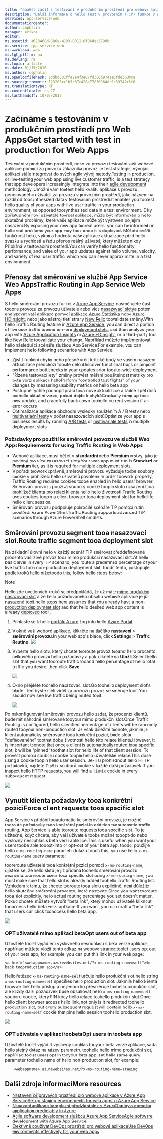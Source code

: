 ```yaml
---
title: "aaaGet začít s testování v produkčním prostředí pro webové aplikace"
description: "Další informace o hello Test v provozním (TiP) funkce v Azure App Service Web Apps."
services: app-service\web
documentationcenter: 
author: cephalin
manager: erikre
editor: 
ms.assetid: 4623468d-886e-4203-8012-8f86deb2790b
ms.service: app-service-web
ms.workload: web
ms.tgt_pltfrm: na
ms.devlang: na
ms.topic: article
ms.date: 01/13/2016
ms.author: cephalin
ms.openlocfilehash: 2ddbd532ffe2a4f3e07fd386d9741a3fde3639ca
ms.sourcegitcommit: 523283cc1b3c37c428e77850964dc1c33742c5f0
ms.translationtype: MT
ms.contentlocale: cs-CZ
ms.lasthandoff: 10/06/2017
---
```

# <a name="get-started-with-test-in-production-for-web-apps"></a><span data-ttu-id="a29a7-103">Začínáme s testováním v produkčním prostředí pro Web Apps</span><span class="sxs-lookup"><span data-stu-id="a29a7-103">Get started with test in production for Web Apps</span></span>
<span data-ttu-id="a29a7-104">Testování v produkčním prostředí, nebo za provozu testování vaší webové aplikace pomocí za provozu zákazníka provoz, je test strategie, vývojáři aplikací stále integrovat do svých [agile vývoj](https://en.wikipedia.org/wiki/Agile_software_development) metody.</span><span class="sxs-lookup"><span data-stu-id="a29a7-104">Testing in production, or live-testing your web app using live customer traffic, is a test strategy that app developers increasingly integrate into their [agile development](https://en.wikipedia.org/wiki/Agile_software_development) methodology.</span></span> <span data-ttu-id="a29a7-105">Umožní vám tootest hello kvalitu aplikace s provozu generovaného uživateli za provozu v provozním prostředí, jako názvem na rozdíl od toosynthesized data v testovacím prostředí.</span><span class="sxs-lookup"><span data-stu-id="a29a7-105">It enables you tootest hello quality of your apps with live user traffic in your production environment, as opposed toosynthesized data in a test environment.</span></span> <span data-ttu-id="a29a7-106">Díky zpřístupnění noví uživatelé tooreal aplikace, může být informován o hello skutečné problémy, které vaše aplikace může být vystaven po jejím nasazení.</span><span class="sxs-lookup"><span data-stu-id="a29a7-106">By exposing your new app tooreal users, you can be informed on hello real problems your app may face once it is deployed.</span></span> <span data-ttu-id="a29a7-107">Můžete ověřit funkčnost hello, výkon a hodnota vaše aplikace aktualizace před hello svazku a rychlosti a řadu přenos reálný uživatel, který můžete nikdy Přibližná v testovacím prostředí.</span><span class="sxs-lookup"><span data-stu-id="a29a7-107">You can verify hello functionality, performance, and value of your app updates against hello volume, velocity, and variety of real user traffic, which you can never approximate in a test environment.</span></span>

## <a name="traffic-routing-in-app-service-web-apps"></a><span data-ttu-id="a29a7-108">Přenosy dat směrování ve službě App Service Web Apps</span><span class="sxs-lookup"><span data-stu-id="a29a7-108">Traffic Routing in App Service Web Apps</span></span>
<span data-ttu-id="a29a7-109">S hello směrování provozu funkci v [Azure App Service](http://go.microsoft.com/fwlink/?LinkId=529714), nasměrujete část tooone provozu za provozu uživatele nebo více [nasazovací sloty](web-sites-staged-publishing.md)a potom analyzovat vaší aplikace pomocí [aplikace Azure Statistika](/services/application-insights/) nebo [Azure HDInsight](/services/hdinsight/), nebo jako nástroj třetí strany [New Relic](/marketplace/partners/newrelic/newrelic/) toovalidate změny.</span><span class="sxs-lookup"><span data-stu-id="a29a7-109">With hello Traffic Routing feature in [Azure App Service](http://go.microsoft.com/fwlink/?LinkId=529714), you can direct a portion of live user traffic tooone or more [deployment slots](web-sites-staged-publishing.md), and then analyze your app with [Azure Application Insights](/services/application-insights/) or [Azure HDInsight](/services/hdinsight/), or a third-party tool like [New Relic](/marketplace/partners/newrelic/newrelic/) toovalidate your change.</span></span> <span data-ttu-id="a29a7-110">Například můžete implementovat hello následující scénáře službou App Service:</span><span class="sxs-lookup"><span data-stu-id="a29a7-110">For example, you can implement hello following scenarios with App Service:</span></span>

* <span data-ttu-id="a29a7-111">Zjistit funkční chyby nebo přesně určit kritické body ve vašem nasazení aktualizace předchozí toosite celou</span><span class="sxs-lookup"><span data-stu-id="a29a7-111">Discover functional bugs or pinpoint performance bottlenecks in your updates prior toosite-wide deployment</span></span>
* <span data-ttu-id="a29a7-112">"Řízené testovací lety" změny provést měření použitelnost metriky pro beta verzi aplikace hello</span><span class="sxs-lookup"><span data-stu-id="a29a7-112">Perform "controlled test flights" of your changes by measuring usability metrics on hello beta app</span></span>
* <span data-ttu-id="a29a7-113">Postupně rychle pochopit práci tooa nové aktualizace a řádně zpět dolů toohello aktuální verze, pokud dojde k chybě</span><span class="sxs-lookup"><span data-stu-id="a29a7-113">Gradually ramp up tooa new update, and gracefully back down toohello current version if an error occurs</span></span> 
* <span data-ttu-id="a29a7-114">Optimalizace aplikace obchodní výsledky spuštěním [A / B testy](https://en.wikipedia.org/wiki/A/B_testing) nebo [multivariační testy](https://en.wikipedia.org/wiki/Multivariate_testing_in_marketing) v počet nasazovacích slotů</span><span class="sxs-lookup"><span data-stu-id="a29a7-114">Optimize your app's business results by running [A/B tests](https://en.wikipedia.org/wiki/A/B_testing) or [multivariate tests](https://en.wikipedia.org/wiki/Multivariate_testing_in_marketing) in multiple deployment slots</span></span>

### <a name="requirements-for-using-traffic-routing-in-web-apps"></a><span data-ttu-id="a29a7-115">Požadavky pro použití ke směrování provozu ve službě Web Apps</span><span class="sxs-lookup"><span data-stu-id="a29a7-115">Requirements for using Traffic Routing in Web Apps</span></span>
* <span data-ttu-id="a29a7-116">Webové aplikace, musí běžet v **standardní** nebo **Premium** vrstvy, jako je povinný pro více nasazovací sloty.</span><span class="sxs-lookup"><span data-stu-id="a29a7-116">Your web app must run in **Standard** or **Premium** tier, as it is required for multiple deployment slots.</span></span>
* <span data-ttu-id="a29a7-117">V pořadí toowork správně, směrování provozu vyžaduje toobe soubory cookie v prohlížeči hello uživatelů povolené.</span><span class="sxs-lookup"><span data-stu-id="a29a7-117">In order toowork properly, Traffic Routing requires cookies toobe enabled in hello users' browser.</span></span> <span data-ttu-id="a29a7-118">Směrování provozu používá soubory cookie toopin slotu nasazení tooa prohlížeč klienta pro relaci klienta hello hello životnosti.</span><span class="sxs-lookup"><span data-stu-id="a29a7-118">Traffic Routing uses cookies toopin a client browser tooa deployment slot for hello life hello client session.</span></span>
* <span data-ttu-id="a29a7-119">Směrování provozu podporuje pokročilé scénáře TiP pomocí rutin prostředí Azure PowerShell.</span><span class="sxs-lookup"><span data-stu-id="a29a7-119">Traffic Routing supports advanced TiP scenarios through Azure PowerShell cmdlets.</span></span>

## <a name="route-traffic-segment-tooa-deployment-slot"></a><span data-ttu-id="a29a7-120">Směrování provozu segment tooa nasazovací slot.</span><span class="sxs-lookup"><span data-stu-id="a29a7-120">Route traffic segment tooa deployment slot</span></span>
<span data-ttu-id="a29a7-121">Na základní úrovni hello v každý scénář TiP směrovat předdefinované procento vaší živé provoz tooa mimo produkční nasazovací slot.</span><span class="sxs-lookup"><span data-stu-id="a29a7-121">At hello basic level in every TiP scenario, you route a predefined percentage of your live traffic tooa non-production deployment slot.</span></span> <span data-ttu-id="a29a7-122">toodo tento, postupujte podle kroků hello níže:</span><span class="sxs-lookup"><span data-stu-id="a29a7-122">toodo this, follow hello steps below:</span></span>

> [!NOTE]
> <span data-ttu-id="a29a7-123">Hello zde uvedených kroků se předpokládá, že už máte [mimo produkční nasazovací slot](web-sites-staged-publishing.md) a že hello požadovaného obsahu webové aplikace je již [nasazené](web-sites-deploy.md) tooit.</span><span class="sxs-lookup"><span data-stu-id="a29a7-123">hello steps here assumes that you already have a [non-production deployment slot](web-sites-staged-publishing.md) and that hello desired web app content is already [deployed](web-sites-deploy.md) tooit.</span></span>
> 
> 

1. <span data-ttu-id="a29a7-124">Přihlaste se k hello [portálu Azure](https://portal.azure.com/).</span><span class="sxs-lookup"><span data-stu-id="a29a7-124">Log into hello [Azure Portal](https://portal.azure.com/).</span></span>
2. <span data-ttu-id="a29a7-125">V okně vaší webové aplikace, klikněte na tlačítko **nastavení** > **směrování provozu**.</span><span class="sxs-lookup"><span data-stu-id="a29a7-125">In your web app's blade, click **Settings** > **Traffic Routing**.</span></span>
   ![](./media/app-service-web-test-in-production/01-traffic-routing.png)
3. <span data-ttu-id="a29a7-126">Vyberte hello slotu, který chcete tooroute provoz tooand hello procento celkového provozu hello požadavky a pak klikněte na **Uložit**.</span><span class="sxs-lookup"><span data-stu-id="a29a7-126">Select hello slot that you want tooroute traffic tooand hello percentage of hello total traffic you desire, then click **Save**.</span></span>
   
    ![](./media/app-service-web-test-in-production/02-select-slot.png)
4. <span data-ttu-id="a29a7-127">Okno přejděte toohello nasazovací slot.</span><span class="sxs-lookup"><span data-stu-id="a29a7-127">Go toohello deployment slot's blade.</span></span> <span data-ttu-id="a29a7-128">Teď byste měli vidět za provozu provoz se směruje tooit.</span><span class="sxs-lookup"><span data-stu-id="a29a7-128">You should now see live traffic being routed tooit.</span></span>
   
    ![](./media/app-service-web-test-in-production/03-traffic-routed.png)

<span data-ttu-id="a29a7-129">Po nakonfigurování směrování provozu hello zadat, že procento klientů, bude mít náhodně směrované tooyour mimo produkční slot.</span><span class="sxs-lookup"><span data-stu-id="a29a7-129">Once Traffic Routing is configured, hello specified percentage of clients will be randomly routed tooyour non-production slot.</span></span> <span data-ttu-id="a29a7-130">Je však důležité toonote, jakmile je klient automaticky směrované tooa konkrétní pozici, bude slotu "definovaného" toothat dobu životnosti hello této relace klienta.</span><span class="sxs-lookup"><span data-stu-id="a29a7-130">However, it is important toonote that once a client is automatically routed tooa specific slot, it will be "pinned" toothat slot for hello life of that client session.</span></span> <span data-ttu-id="a29a7-131">To provést pomocí souboru cookie toopin hello uživatelské relace.</span><span class="sxs-lookup"><span data-stu-id="a29a7-131">This done using a cookie toopin hello user session.</span></span> <span data-ttu-id="a29a7-132">Je-li si prohlédnout hello HTTP požadavků, najdete `TipMix` souborů cookie v každé další požadavek.</span><span class="sxs-lookup"><span data-stu-id="a29a7-132">If you inspect hello HTTP requests, you will find a `TipMix` cookie in every subsequent request.</span></span>

![](./media/app-service-web-test-in-production/04-tip-cookie.png)

## <a name="force-client-requests-tooa-specific-slot"></a><span data-ttu-id="a29a7-133">Vynutit klienta požadavky tooa konkrétní pozici</span><span class="sxs-lookup"><span data-stu-id="a29a7-133">Force client requests tooa specific slot</span></span>
<span data-ttu-id="a29a7-134">App Service v přidání tooautomatic ke směrování provozu, je možné tooroute požadavky tooa konkrétní pozici.</span><span class="sxs-lookup"><span data-stu-id="a29a7-134">In addition tooautomatic traffic routing, App Service is able tooroute requests tooa specific slot.</span></span> <span data-ttu-id="a29a7-135">To je užitečné, když chcete, aby vaši uživatelé toobe možné tooopt-do nebo výslovný nesouhlas s beta verzi aplikace.</span><span class="sxs-lookup"><span data-stu-id="a29a7-135">This is useful when you want your users toobe able tooopt-into or opt-out of your beta app.</span></span> <span data-ttu-id="a29a7-136">toodo, použijte hello `x-ms-routing-name` parametr dotazu.</span><span class="sxs-lookup"><span data-stu-id="a29a7-136">toodo this, you use hello `x-ms-routing-name` query parameter.</span></span>

<span data-ttu-id="a29a7-137">tooreroute uživatelé tooa konkrétní pozici pomocí `x-ms-routing-name`, ujistěte se, že hello slotu je již přidána toohello směrování provozu seznamu.</span><span class="sxs-lookup"><span data-stu-id="a29a7-137">tooreroute users tooa specific slot using `x-ms-routing-name`, you must make sure that hello slot is already added toohello Traffic Routing list.</span></span> <span data-ttu-id="a29a7-138">Vzhledem k tomu, že chcete tooroute tooa slotu explicitně, není důležité hello skutečné směrování procento, které nastavíte.</span><span class="sxs-lookup"><span data-stu-id="a29a7-138">Since you want tooroute tooa slot explicitly, hello actual routing percentage you set doesn't matter.</span></span> <span data-ttu-id="a29a7-139">Pokud chcete, můžete vytvořit "beta link", který mohou uživatelé kliknout tooaccess hello beta verzi aplikace.</span><span class="sxs-lookup"><span data-stu-id="a29a7-139">If you want, you can craft a "beta link" that users can click tooaccess hello beta app.</span></span>

![](./media/app-service-web-test-in-production/06-enable-x-ms-routing-name.png)

### <a name="opt-users-out-of-beta-app"></a><span data-ttu-id="a29a7-140">OPT uživatelé mimo aplikaci beta</span><span class="sxs-lookup"><span data-stu-id="a29a7-140">Opt users out of beta app</span></span>
<span data-ttu-id="a29a7-141">Uživatelé toolet vyjádření výslovného nesouhlasu s beta verze aplikace, například můžete vložit tento odkaz na webové stránce:</span><span class="sxs-lookup"><span data-stu-id="a29a7-141">toolet users opt out of your beta app, for example, you can put this link in your web page:</span></span>

    <a href="<webappname>.azurewebsites.net/?x-ms-routing-name=self">Go back tooproduction app</a>

<span data-ttu-id="a29a7-142">Hello řetězec `x-ms-routing-name=self` určuje hello produkční slot.</span><span class="sxs-lookup"><span data-stu-id="a29a7-142">hello string `x-ms-routing-name=self` specifies hello production slot.</span></span> <span data-ttu-id="a29a7-143">Jakmile hello klienta browser link hello přístup a ne jenom ho přesměruje toohello produkční slot, ale každý další požadavek bude obsahovat hello `x-ms-routing-name=self` souboru cookie, který PIN kódy hello relace toohello produkční slot.</span><span class="sxs-lookup"><span data-stu-id="a29a7-143">Once hello client browser access hello link, not only is it redirected toohello production slot, but every subsequent request will contain hello `x-ms-routing-name=self` cookie that pins hello session toohello production slot.</span></span>

![](./media/app-service-web-test-in-production/05-access-production-slot.png)

### <a name="opt-users-in-toobeta-app"></a><span data-ttu-id="a29a7-144">OPT uživatele v aplikaci toobeta</span><span class="sxs-lookup"><span data-stu-id="a29a7-144">Opt users in toobeta app</span></span>
<span data-ttu-id="a29a7-145">Uživatelé toolet vyjádřit výslovný souhlas tooyour beta verze aplikace, sada hello stejný dotaz na název parametru toohello hello mimo produkční slot, například:</span><span class="sxs-lookup"><span data-stu-id="a29a7-145">toolet users opt in tooyour beta app, set hello same query parameter toohello name of hello non-production slot, for example:</span></span>

        <webappname>.azurewebsites.net/?x-ms-routing-name=staging

## <a name="more-resources"></a><span data-ttu-id="a29a7-146">Další zdroje informací</span><span class="sxs-lookup"><span data-stu-id="a29a7-146">More resources</span></span>
* [<span data-ttu-id="a29a7-147">Nastavení přípravných prostředí pro webové aplikace v Azure App Service</span><span class="sxs-lookup"><span data-stu-id="a29a7-147">Set up staging environments for web apps in Azure App Service</span></span>](web-sites-staged-publishing.md)
* [<span data-ttu-id="a29a7-148">Nasazení aplikace komplexní předvídatelné v Azure</span><span class="sxs-lookup"><span data-stu-id="a29a7-148">Deploy a complex application predictably in Azure</span></span>](app-service-deploy-complex-application-predictably.md)
* [<span data-ttu-id="a29a7-149">Agile software development službou Azure App Service</span><span class="sxs-lookup"><span data-stu-id="a29a7-149">Agile software development with Azure App Service</span></span>](app-service-agile-software-development.md)
* [<span data-ttu-id="a29a7-150">Efektivně používat DevOps prostředí pro webové aplikace</span><span class="sxs-lookup"><span data-stu-id="a29a7-150">Use DevOps environments effectively for your web apps</span></span>](app-service-web-staged-publishing-realworld-scenarios.md)

